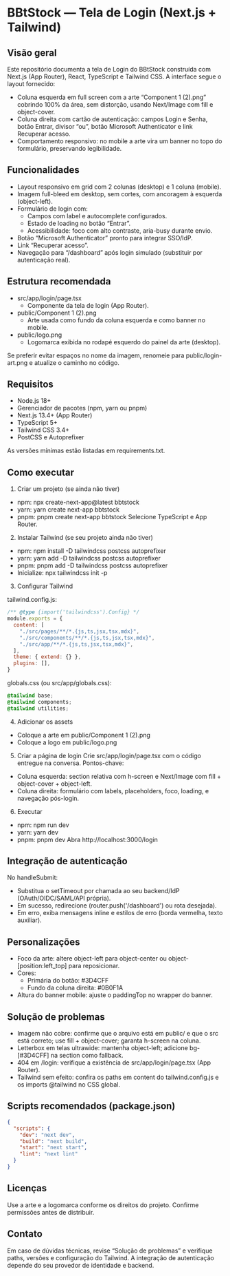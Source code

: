 # BBtStock — Tela de Login (Next.js + Tailwind)

## Visão geral
Este repositório documenta a tela de Login do BBtStock construída com Next.js (App Router), React, TypeScript e Tailwind CSS. A interface segue o layout fornecido:
- Coluna esquerda em full screen com a arte “Component 1 (2).png” cobrindo 100% da área, sem distorção, usando Next/Image com fill e object-cover.
- Coluna direita com cartão de autenticação: campos Login e Senha, botão Entrar, divisor “ou”, botão Microsoft Authenticator e link Recuperar acesso.
- Comportamento responsivo: no mobile a arte vira um banner no topo do formulário, preservando legibilidade.

## Funcionalidades
- Layout responsivo em grid com 2 colunas (desktop) e 1 coluna (mobile).
- Imagem full-bleed em desktop, sem cortes, com ancoragem à esquerda (object-left).
- Formulário de login com:
  - Campos com label e autocomplete configurados.
  - Estado de loading no botão “Entrar”.
  - Acessibilidade: foco com alto contraste, aria-busy durante envio.
- Botão “Microsoft Authenticator” pronto para integrar SSO/IdP.
- Link “Recuperar acesso”.
- Navegação para “/dashboard” após login simulado (substituir por autenticação real).

## Estrutura recomendada
- src/app/login/page.tsx
  - Componente da tela de login (App Router).
- public/Component 1 (2).png
  - Arte usada como fundo da coluna esquerda e como banner no mobile.
- public/logo.png
  - Logomarca exibida no rodapé esquerdo do painel da arte (desktop).

Se preferir evitar espaços no nome da imagem, renomeie para public/login-art.png e atualize o caminho no código.

## Requisitos
- Node.js 18+
- Gerenciador de pacotes (npm, yarn ou pnpm)
- Next.js 13.4+ (App Router)
- TypeScript 5+
- Tailwind CSS 3.4+
- PostCSS e Autoprefixer

As versões mínimas estão listadas em requirements.txt.

## Como executar

1) Criar um projeto (se ainda não tiver)
- npm: npx create-next-app@latest bbtstock
- yarn: yarn create next-app bbtstock
- pnpm: pnpm create next-app bbtstock
Selecione TypeScript e App Router.

2) Instalar Tailwind (se seu projeto ainda não tiver)
- npm: npm install -D tailwindcss postcss autoprefixer
- yarn: yarn add -D tailwindcss postcss autoprefixer
- pnpm: pnpm add -D tailwindcss postcss autoprefixer
- Inicialize: npx tailwindcss init -p

3) Configurar Tailwind

tailwind.config.js:
```js
/** @type {import('tailwindcss').Config} */
module.exports = {
  content: [
    "./src/pages/**/*.{js,ts,jsx,tsx,mdx}",
    "./src/components/**/*.{js,ts,jsx,tsx,mdx}",
    "./src/app/**/*.{js,ts,jsx,tsx,mdx}",
  ],
  theme: { extend: {} },
  plugins: [],
}
```

globals.css (ou src/app/globals.css):
```css
@tailwind base;
@tailwind components;
@tailwind utilities;
```

4) Adicionar os assets
- Coloque a arte em public/Component 1 (2).png
- Coloque a logo em public/logo.png

5) Criar a página de login
Crie src/app/login/page.tsx com o código entregue na conversa. Pontos-chave:
- Coluna esquerda: section relativa com h-screen e Next/Image com fill + object-cover + object-left.
- Coluna direita: formulário com labels, placeholders, foco, loading, e navegação pós-login.

6) Executar
- npm: npm run dev
- yarn: yarn dev
- pnpm: pnpm dev
Abra http://localhost:3000/login

## Integração de autenticação
No handleSubmit:
- Substitua o setTimeout por chamada ao seu backend/IdP (OAuth/OIDC/SAML/API própria).
- Em sucesso, redirecione (router.push('/dashboard') ou rota desejada).
- Em erro, exiba mensagens inline e estilos de erro (borda vermelha, texto auxiliar).

## Personalizações
- Foco da arte: altere object-left para object-center ou object-[position:left_top] para reposicionar.
- Cores:
  - Primária do botão: #3D4CFF
  - Fundo da coluna direita: #0B0F1A
- Altura do banner mobile: ajuste o paddingTop no wrapper do banner.

## Solução de problemas
- Imagem não cobre: confirme que o arquivo está em public/ e que o src está correto; use fill + object-cover; garanta h-screen na coluna.
- Letterbox em telas ultrawide: mantenha object-left; adicione bg-[#3D4CFF] na section como fallback.
- 404 em /login: verifique a existência de src/app/login/page.tsx (App Router).
- Tailwind sem efeito: confira os paths em content do tailwind.config.js e os imports @tailwind no CSS global.

## Scripts recomendados (package.json)
```json
{
  "scripts": {
    "dev": "next dev",
    "build": "next build",
    "start": "next start",
    "lint": "next lint"
  }
}
```

## Licenças
Use a arte e a logomarca conforme os direitos do projeto. Confirme permissões antes de distribuir.

## Contato
Em caso de dúvidas técnicas, revise “Solução de problemas” e verifique paths, versões e configuração do Tailwind. A integração de autenticação depende do seu provedor de identidade e backend.
